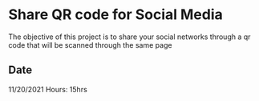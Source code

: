 # Share QR code for Social Media

The objective of this project is to share your social networks through a qr code that will be scanned through the same page

## Date
11/20/2021
Hours: 15hrs

